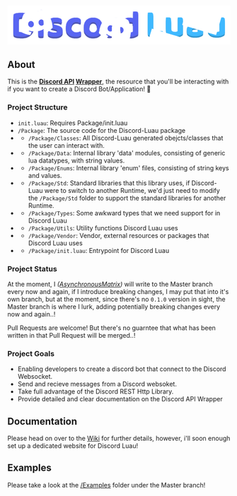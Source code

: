 <div align="center">
	<p>
		<a href=""><img src="https://raw.githubusercontent.com/DiscordLuau/.github/master/resource/DiscordLuau-Banner.png" width="512" alt="discord-luau"/></a>
	</p>
</div>

## About

This is the **[Discord API](https://discord.com/developers/docs/intro) [Wrapper](https://rapidapi.com/blog/api-glossary/api-wrapper/)**, the resource that you'll be interacting with if you want to create a Discord Bot/Application! 🎉

### Project Structure

- `init.luau`: Requires Package/init.luau
- `/Package`: The source code for the Discord-Luau package
- - `/Package/Classes`: All Discord-Luau generated obejcts/classes that the user can interact with.
- - `/Package/Data`: Internal library 'data' modules, consisting of generic lua datatypes, with string values.
- - `/Package/Enums`: Internal library 'enum' files, consisting of string keys and values.
- - `/Package/Std`: Standard libraries that this library uses, if Discord-Luau were to switch to another Runtime, we'd just need to modify the `/Package/Std` folder to support the standard libraries for another Runtime.
- - `/Package/Types`: Some awkward types that we need support for in Discord Luau
- - `/Package/Utils`: Utility functions Discord Luau uses
- - `/Package/Vendor`: Vendor, external resources or packages that Discord Luau uses
- - `/Package/init.luau`: Entrypoint for Discord Luau

### Project Status

At the moment, I *([AsynchronousMatrix](https://github.com/4x8Matrix))* will write to the Master branch every now and again, if I introduce breaking changes, I may put that into it's own branch, but at the moment, since there's no `0.1.0` version in sight, the Master branch is where I lurk, adding potentially breaking changes every now and again..!

Pull Requests are welcome! But there's no guarntee that what has been written in that Pull Request will be merged..! 

### Project Goals

- Enabling developers to create a discord bot that connect to the Discord Websocket.
- Send and recieve messages from a Discord websoket.
- Take full advantage of the Discord REST Http Library.
- Provide detailed and clear documentation on the Discord API Wrapper

## Documentation

Please head on over to the [Wiki](https://github.com/DiscordLuau/Discord-Luau/wiki) for further details, however, i'll soon enough set up a dedicated website for Discord Luau!

## Examples

Please take a look at the [/Examples](https://github.com/DiscordLuau/Discord-Luau/tree/Master/Examples) folder under the Master branch!

<meta name="google-site-verification" content="v_W8ZeYM5qEnoZ9-rPBF8dPuvFNb5KEKkIx5862K1Qc" />
